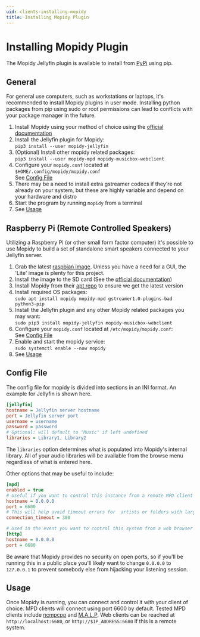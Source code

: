 ```yaml
---
uid: clients-installing-mopidy
title: Installing Mopidy Plugin
---
```


# Installing Mopidy Plugin

The Mopidy Jellyfin plugin is available to install from [PyPi](https://pypi.org/project/Mopidy-Jellyfin) using pip.

## General

For general use computers, such as workstations or laptops, it's recommended to install Mopidy plugins in user mode.  Installing python packages from pip using sudo or root permissions can lead to conflicts with your package manager in the future.

1. Install Mopidy using your method of choice using the [official documentation](https://docs.mopidy.com/en/latest/installation/)
1. Install the Jellyfin plugin for Mopidy:  
    `pip3 install --user mopidy-jellyfin`
2. (Optional) Install other mopidy related packages:  
    `pip3 install --user mopidy-mpd mopidy-musicbox-webclient`
3. Configure your `mopidy.conf` located at `$HOME/.config/mopidy/mopidy.conf`  
    See [Config File](xref:clients-installing-mopidy#config-file)
4. There may be a need to install extra gstreamer codecs if they're not already on your system, but these are highly variable and depend on your hardware and distro
5. Start the program by running `mopidy` from a terminal
6. See [Usage](xref:clients-installing-mopidy#usage)

## Raspberry Pi (Remote Controlled Speakers)

Utilizing a Raspberry Pi (or other small form factor computer) it's possible to use Mopidy to build a set of standalone smart speakers connected to your Jellyfin server.

1. Grab the latest [raspbian image](https://www.raspberrypi.org/downloads/raspbian/).  Unless you have a need for a GUI, the 'Lite' image is plenty for this project.
2. Install the image to the SD card (See the [official documentation](https://www.raspberrypi.org/documentation/installation/installing-images/README.md))
3. Install Mopidy from their [apt repo](https://docs.mopidy.com/en/latest/installation/debian/#install-from-apt-mopidy-com) to ensure we get the latest version
4. Install required OS packages:  
    `sudo apt install mopidy mopidy-mpd gstreamer1.0-plugins-bad python3-pip`
5. Install the Jellyfin plugin and any other Mopidy related packages you may want:  
    `sudo pip3 install mopidy-jellyfin mopidy-musicbox-webclient`
6. Configure your `mopidy.conf` located at `/etc/mopidy/mopidy.conf`:  
    See [Config File](xref:clients-installing-mopidy#config-file)
7. Enable and start the mopidy service:  
    `sudo systemctl enable --now mopidy`
8. See [Usage](xref:clients-installing-mopidy#usage)

## Config File

The config file for mopidy is divided into sections in an INI format.  An example for Jellyfin is shown here.

```ini
[jellyfin]
hostname = Jellyfin server hostname
port = Jellyfin server port
username = username
password = password
# Optional: will default to "Music" if left undefined
libraries = Library1, Library2
```

The `libraries` option determines what is populated into Mopidy's internal library.  All of your audio libraries will be available from the browse menu regardless of what is entered here.

Other options that may be useful to include:

```ini
[mpd]
enabled = true
# Useful if you want to control this instance from a remote MPD client
hostname = 0.0.0.0
port = 6600
# This will help avoid timeout errors for  artists or folders with large amounts of files
connection_timeout = 300

# Used in the event you want to control this system from a web browser
[http]
hostname = 0.0.0.0
port = 6680
```

Be aware that Mopidy provides no security on open ports, so if you'll be running this in a public place you'll likely want to change `0.0.0.0` to `127.0.0.1` to prevent somebody else from hijacking your listening session.

## Usage

Once Mopidy is running, you can connect and control it with your client of choice.  MPD clients will connect using port 6600 by default.  Tested MPD clients include [ncmpcpp](https://github.com/arybczak/ncmpcpp) and [M.A.L.P](https://play.google.com/store/apps/details?id=org.gateshipone.malp).  Web clients can be reached at `http://localhost:6680`, or `http://$IP_ADDRESS:6680` if this is a remote system.
